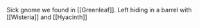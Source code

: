 Sick gnome we found in [[Greenleaf]].  Left hiding in a barrel with [[Wisteria]] and [[Hyacinth]]


